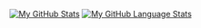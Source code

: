 [![My GitHub Stats](https://github-readme-stats.vercel.app/api/?username=HimanishM25&count_private=true&theme=tokyonight&showicons=true)]()
[![My GitHub Language Stats](https://github-readme-stats.vercel.app/api/top-langs/?username=HimanishM25&langs_count=5&theme=tokyonight)]()
